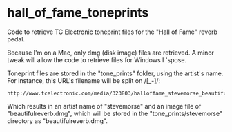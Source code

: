 hall_of_fame_toneprints
=======================

Code to retrieve TC Electronic toneprint files for the "Hall of Fame" reverb
pedal.

Because I'm on a Mac, only dmg (disk image) files are retrieved. A minor tweak
will allow the code to retrieve files for Windows I 'spose.

Toneprint files are stored in the "tone_prints" folder, using the artist's
name. For instance, this URL's filename will be split on /[_-]/:

    http://www.tcelectronic.com/media/323803/halloffame_stevemorse_beautifulreverb.dmg

Which results in an artist name of "stevemorse" and an image file of
"beautifulreverb.dmg", which will be stored in the "tone_prints/stevemorse"
directory as "beautifulreverb.dmg".
